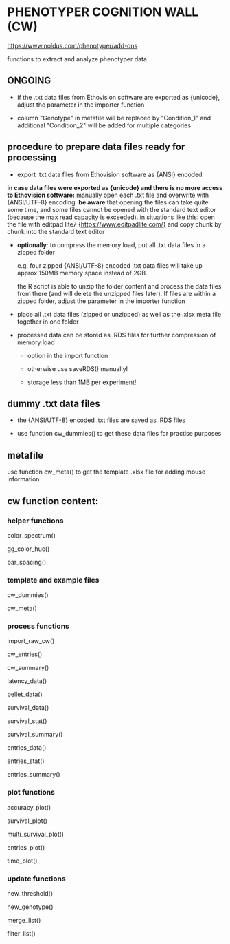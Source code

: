 # PHENOTYPER COGNITION WALL (CW)
https://www.noldus.com/phenotyper/add-ons

functions to extract and analyze phenotyper data


## ONGOING
- if the .txt data files from Ethovision software are exported as {unicode}, adjust the parameter in the importer function 

- column "Genotype" in metafile will be replaced by "Condition_1" and additional "Condition_2" will be added for multiple categories

## procedure to prepare data files ready for processing
- export .txt data files from Ethovision software as {ANSI} encoded

**in case data files were exported as {unicode} and there is no more access to Ethovision software:** manually open each .txt file and overwrite with {ANSI/UTF-8} encoding. **be aware** that opening the files can take quite some time, and some files cannot be opened with the standard text editor (because the max read capacity is exceeded). in situations like this: open the file with editpad lite7 {https://www.editpadlite.com/} and copy chunk by chunk into the standard text editor

- **optionally**: to compress the memory load, put all .txt data files in a zipped folder 

  e.g. four zipped {ANSI/UTF-8} encoded .txt data files will take up approx 150MB memory space instead of 2GB
 
  the R script is able to unzip the folder content and process the data files from there (and will delete the unzipped files later). If files are within a zipped folder, adjust the parameter in the importer function
  
- place all .txt data files (zipped or unzipped) as well as the .xlsx meta file together in one folder

- processed data can be stored as .RDS files for further compression of memory load
    * option in the import function
    
    * otherwise use saveRDS() manually! 

    * storage less than 1MB per experiment!
  
## dummy .txt data files
- the {ANSI/UTF-8} encoded .txt files are saved as .RDS files

- use function cw_dummies() to get these data files for practise purposes

## metafile
use function cw_meta() to get the template .xlsx file for adding mouse information

## cw function content:
### helper functions
color_spectrum()

gg_color_hue()

bar_spacing()

### template and example files
cw_dummies()

cw_meta()

### process functions
import_raw_cw()

cw_entries()

cw_summary()

latency_data()

pellet_data()

survival_data()

survival_stat()

survival_summary()

entries_data()

entries_stat()

entries_summary()

### plot functions
accuracy_plot()

survival_plot()

multi_survival_plot()

entries_plot()

time_plot()

### update functions
new_threshold()

new_genotype()

merge_list()

filter_list()
